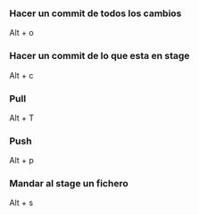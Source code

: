 ### Hacer un commit de todos los cambios

Alt + o

### Hacer un commit de lo que esta en stage

Alt + c

### Pull

Alt + T

### Push

Alt + p

### Mandar al stage un fichero

Alt + s